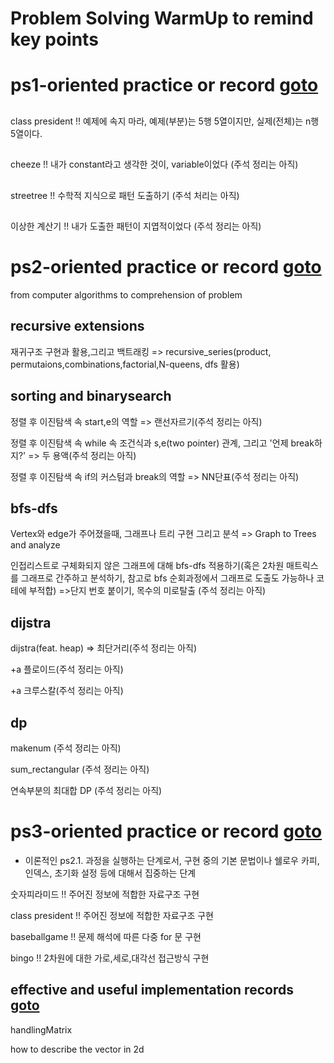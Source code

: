 # Problem Solving WarmUp to remind key points

# ps1-oriented practice or record [goto](https://github.com/devsacti/Algorithms-ProblemSolving/tree/main/ProblemSolving/PS-WarmUp/ps1)
##
class president !! 예제에 속지 마라, 예제(부분)는 5행 5열이지만, 실제(전체)는 n행 5열이다.

## 
cheeze !! 내가 constant라고 생각한 것이, variable이었다
(주석 정리는 아직)

##
streetree !! 수학적 지식으로 패턴 도출하기
(주석 처리는 아직)

##
이상한 계산기 !! 내가 도출한 패턴이 지엽적이었다
(주석 정리는 아직)

# ps2-oriented practice or record [goto](https://github.com/devsacti/Algorithms-ProblemSolving/tree/main/ProblemSolving/PS-WarmUp/ps2)
from computer algorithms to comprehension of problem

## recursive extensions

재귀구조 구현과 활용,그리고 백트래킹
=> recursive_series(product, permutaions,combinations,factorial,N-queens, dfs 활용)

## sorting and binarysearch 

정렬 후 이진탐색 속 start,e의 역할
=> 랜선자르기(주석 정리는 아직)

정렬 후 이진탐색 속 while 속 조건식과 s,e(two pointer) 관계, 그리고 '언제 break하지?'
=> 두 용액(주석 정리는 아직)

정렬 후 이진탐색 속 if의 커스텀과 break의 역할
=> NN단표(주석 정리는 아직)

## bfs-dfs

Vertex와 edge가 주어졌을때, 그래프나 트리 구현 그리고 분석
=> Graph to Trees and analyze

인접리스트로 구체화되지 않은 그래프에 대해 bfs-dfs 적용하기(혹은 2차원 매트릭스를 그래프로 간주하고 분석하기, 참고로 bfs 순회과정에서 그래프로 도출도 가능하나 코테에 부적합) 
=>단지 번호 붙이기, 목수의 미로탈출
(주석 정리는 아직)

## dijstra
dijstra(feat. heap)
=> 최단거리(주석 정리는 아직)

+a 플로이드(주석 정리는 아직)

+a 크루스칼(주석 정리는 아직)

## dp
makenum
(주석 정리는 아직)

sum_rectangular
(주석 정리는 아직)

연속부분의 최대합 DP
(주석 정리는 아직)


# ps3-oriented practice or record [goto](https://github.com/devsacti/Algorithms-ProblemSolving/tree/main/ProblemSolving/PS-WarmUp/ps3)
* 이론적인 ps2.1. 과정을 실행하는 단계로서, 구현 중의 기본 문법이나 쉘로우 카피, 인덱스, 초기화 설정 등에 대해서 집중하는 단계

숫자피라미드 !! 주어진 정보에 적합한 자료구조 구현

class president !! 주어진 정보에 적합한 자료구조 구현

baseballgame !! 문제 해석에 따른 다중 for 문 구현

bingo !! 2차원에 대한 가로,세로,대각선 접근방식 구현

## effective and useful implementation records [goto](https://github.com/devsacti/Algorithms-ProblemSolving/tree/main/ProblemSolving/PS-WarmUp/Useful_Impl_Records)

handlingMatrix

how to describe the vector in 2d


